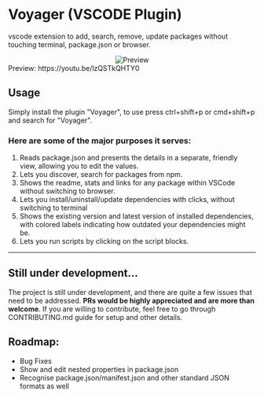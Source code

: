 # Voyager (VSCODE Plugin)
vscode extension to add, search, remove, update packages without touching terminal, package.json or browser.
<div style="display:flex; justify-content:center; align-items:center">
    <img src="https://image.ibb.co/btV1cy/freegifmaker_me_2ck6_L.gif" alt="Preview"/>
</div>
Preview: https://youtu.be/lzQSTkQHTY0

## Usage
Simply install the plugin "Voyager", to use press ctrl+shift+p or cmd+shift+p and search for "Voyager".

### Here are some of the major purposes it serves:
1. Reads package.json and presents the details in a separate, friendly view, allowing you to edit the values.
2. Lets you discover, search for packages from npm.
3. Shows the readme, stats and links for any package within VSCode without switching to browser.
4. Lets you install/uninstall/update dependencies with clicks, without switching to terminal
5. Shows the existing version and latest version of installed dependencies, with colored labels indicating how outdated your dependencies might be.
6. Lets you run scripts by clicking on the script blocks.

---
## Still under development...
The project is still under development, and there are quite a few issues that need to be addressed. **PRs would be highly appreciated and are more than welcome**. If you are willing to contribute, feel free to go through CONTRIBUTING.md guide for setup and other details.


## Roadmap:
- Bug Fixes
- Show and edit nested properties in package.json
- Recognise  package.json/manifest.json and other standard JSON formats as well
